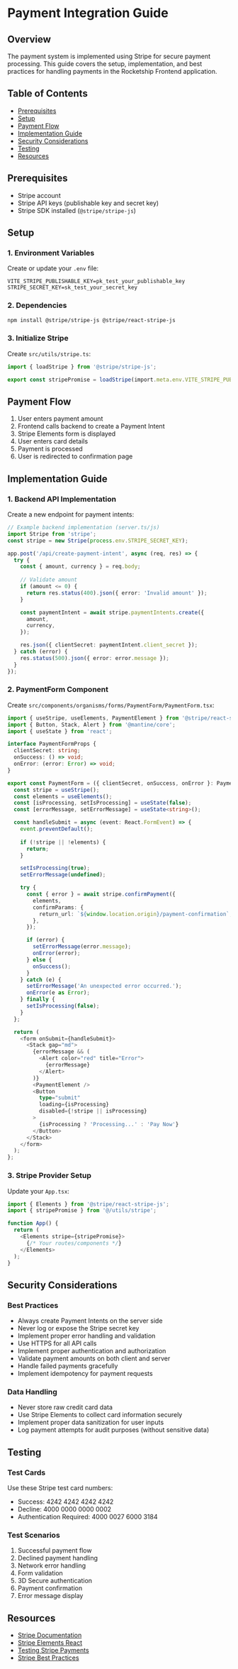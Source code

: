 # Payment Integration Guide

## Overview
The payment system is implemented using Stripe for secure payment processing. This guide covers the setup, implementation, and best practices for handling payments in the Rocketship Frontend application.

## Table of Contents
- [Prerequisites](#prerequisites)
- [Setup](#setup)
- [Payment Flow](#payment-flow)
- [Implementation Guide](#implementation-guide)
- [Security Considerations](#security-considerations)
- [Testing](#testing)
- [Resources](#resources)

## Prerequisites
- Stripe account
- Stripe API keys (publishable key and secret key)
- Stripe SDK installed (`@stripe/stripe-js`)

## Setup

### 1. Environment Variables
Create or update your `.env` file:
```env
VITE_STRIPE_PUBLISHABLE_KEY=pk_test_your_publishable_key
STRIPE_SECRET_KEY=sk_test_your_secret_key
```

### 2. Dependencies
```bash
npm install @stripe/stripe-js @stripe/react-stripe-js
```

### 3. Initialize Stripe
Create `src/utils/stripe.ts`:
```typescript
import { loadStripe } from '@stripe/stripe-js';

export const stripePromise = loadStripe(import.meta.env.VITE_STRIPE_PUBLISHABLE_KEY);
```

## Payment Flow
1. User enters payment amount
2. Frontend calls backend to create a Payment Intent
3. Stripe Elements form is displayed
4. User enters card details
5. Payment is processed
6. User is redirected to confirmation page

## Implementation Guide

### 1. Backend API Implementation
Create a new endpoint for payment intents:

```typescript
// Example backend implementation (server.ts/js)
import Stripe from 'stripe';
const stripe = new Stripe(process.env.STRIPE_SECRET_KEY);

app.post('/api/create-payment-intent', async (req, res) => {
  try {
    const { amount, currency } = req.body;
    
    // Validate amount
    if (amount <= 0) {
      return res.status(400).json({ error: 'Invalid amount' });
    }

    const paymentIntent = await stripe.paymentIntents.create({
      amount,
      currency,
    });

    res.json({ clientSecret: paymentIntent.client_secret });
  } catch (error) {
    res.status(500).json({ error: error.message });
  }
});
```

### 2. PaymentForm Component
Create `src/components/organisms/forms/PaymentForm/PaymentForm.tsx`:

```typescript
import { useStripe, useElements, PaymentElement } from '@stripe/react-stripe-js';
import { Button, Stack, Alert } from '@mantine/core';
import { useState } from 'react';

interface PaymentFormProps {
  clientSecret: string;
  onSuccess: () => void;
  onError: (error: Error) => void;
}

export const PaymentForm = ({ clientSecret, onSuccess, onError }: PaymentFormProps) => {
  const stripe = useStripe();
  const elements = useElements();
  const [isProcessing, setIsProcessing] = useState(false);
  const [errorMessage, setErrorMessage] = useState<string>();

  const handleSubmit = async (event: React.FormEvent) => {
    event.preventDefault();
    
    if (!stripe || !elements) {
      return;
    }

    setIsProcessing(true);
    setErrorMessage(undefined);

    try {
      const { error } = await stripe.confirmPayment({
        elements,
        confirmParams: {
          return_url: `${window.location.origin}/payment-confirmation`,
        },
      });

      if (error) {
        setErrorMessage(error.message);
        onError(error);
      } else {
        onSuccess();
      }
    } catch (e) {
      setErrorMessage('An unexpected error occurred.');
      onError(e as Error);
    } finally {
      setIsProcessing(false);
    }
  };

  return (
    <form onSubmit={handleSubmit}>
      <Stack gap="md">
        {errorMessage && (
          <Alert color="red" title="Error">
            {errorMessage}
          </Alert>
        )}
        <PaymentElement />
        <Button 
          type="submit" 
          loading={isProcessing}
          disabled={!stripe || isProcessing}
        >
          {isProcessing ? 'Processing...' : 'Pay Now'}
        </Button>
      </Stack>
    </form>
  );
};
```

### 3. Stripe Provider Setup
Update your `App.tsx`:

```typescript
import { Elements } from '@stripe/react-stripe-js';
import { stripePromise } from '@/utils/stripe';

function App() {
  return (
    <Elements stripe={stripePromise}>
      {/* Your routes/components */}
    </Elements>
  );
}
```

## Security Considerations

### Best Practices
- Always create Payment Intents on the server side
- Never log or expose the Stripe secret key
- Implement proper error handling and validation
- Use HTTPS for all API calls
- Implement proper authentication and authorization
- Validate payment amounts on both client and server
- Handle failed payments gracefully
- Implement idempotency for payment requests

### Data Handling
- Never store raw credit card data
- Use Stripe Elements to collect card information securely
- Implement proper data sanitization for user inputs
- Log payment attempts for audit purposes (without sensitive data)

## Testing

### Test Cards
Use these Stripe test card numbers:
- Success: 4242 4242 4242 4242
- Decline: 4000 0000 0000 0002
- Authentication Required: 4000 0027 6000 3184

### Test Scenarios
1. Successful payment flow
2. Declined payment handling
3. Network error handling
4. Form validation
5. 3D Secure authentication
6. Payment confirmation
7. Error message display

## Resources
- [Stripe Documentation](https://stripe.com/docs)
- [Stripe Elements React](https://stripe.com/docs/stripe-js/react)
- [Testing Stripe Payments](https://stripe.com/docs/testing)
- [Stripe Best Practices](https://stripe.com/docs/security/guide) 